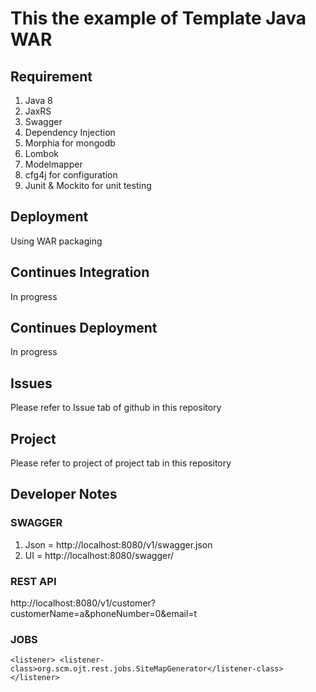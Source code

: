 # This the example of Template Java WAR

## Requirement
1. Java 8
2. JaxRS
3. Swagger
4. Dependency Injection
5. Morphia for mongodb
6. Lombok
7. Modelmapper
8. cfg4j for configuration
9. Junit & Mockito for unit testing

## Deployment
Using WAR packaging

## Continues Integration
In progress

## Continues Deployment
In progress

## Issues
Please refer to Issue tab of github in this repository

## Project
Please refer to project of project tab in this repository

## Developer Notes
### SWAGGER
1. Json    = http://localhost:8080/v1/swagger.json
2. UI      = http://localhost:8080/swagger/

### REST API
http://localhost:8080/v1/customer?customerName=a&phoneNumber=0&email=t

### JOBS
`
    <listener>
        <listener-class>org.scm.ojt.rest.jobs.SiteMapGenerator</listener-class>
    </listener>
`